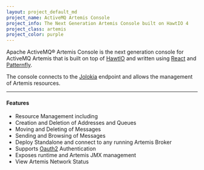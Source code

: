 ```yaml
---
layout: project_default_md
project_name: ActiveMQ Artemis Console
project_info: The Next Generation Artemis Console built on HawtIO 4
project_class: artemis
project_color: purple
---
```


Apache ActiveMQ&reg; Artemis Console is the next generation console for ActiveMQ Artemis that is built on top of [HawtIO](https://hawt.io/) and written using [React](https://react.dev/) and [Patternfly](https://www.patternfly.org/).

The console connects to the [Jolokia]() endpoint and allows the management of Artemis resources. 

---

#### Features

*   Resource Management including
  * Creation and Deletion of Addresses and Queues
  * Moving and Deleting of Messages
  * Sending and Browsing of Messages
* Deploy Standalone and connect to any running Artemis Broker
* Supports [Oauth2](https://datatracker.ietf.org/doc/html/rfc6749) Authentication
* Exposes runtime and Artemis JMX management
* View Artemis Network Status
